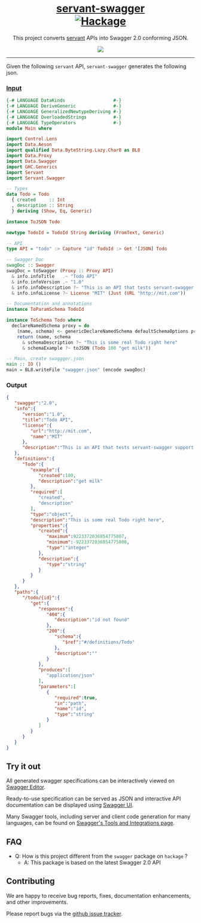 <h1 align="center">
    <a href="https://github.com/dmjio/servant-swagger">
        servant-swagger
    </a>
    <br/>
    <a href="http://hackage.haskell.org/package/servant-swagger">
      <img alt="Hackage" src="https://img.shields.io/hackage/v/servant-swagger.svg" />
    </a>
</h1>

<p align="center">
  This project converts <a href="https://github.com/haskell-servant/servant">servant</a> APIs into Swagger 2.0 conforming JSON.
</p>

<p align="center">
  <img src="http://s16.postimg.org/rndz1wbyt/servant.png" />
</p>

<hr>

Given the following `servant` API, `servant-swagger` generates the following json.

### [Input](example/File.hs)

```haskell
{-# LANGUAGE DataKinds                  #-}
{-# LANGUAGE DeriveGeneric              #-}
{-# LANGUAGE GeneralizedNewtypeDeriving #-}
{-# LANGUAGE OverloadedStrings          #-}
{-# LANGUAGE TypeOperators              #-}
module Main where

import Control.Lens
import Data.Aeson
import qualified Data.ByteString.Lazy.Char8 as BL8
import Data.Proxy
import Data.Swagger
import GHC.Generics
import Servant
import Servant.Swagger

-- Types
data Todo = Todo
  { created     :: Int
  , description :: String
  } deriving (Show, Eq, Generic)

instance ToJSON Todo

newtype TodoId = TodoId String deriving (FromText, Generic)

-- API
type API = "todo" :> Capture "id" TodoId :> Get '[JSON] Todo

-- Swagger Doc
swagDoc :: Swagger
swagDoc = toSwagger (Proxy :: Proxy API)
  & info.infoTitle   .~ "Todo API"
  & info.infoVersion .~ "1.0"
  & info.infoDescription ?~ "This is an API that tests servant-swagger support for a Todo"
  & info.infoLicense ?~ License "MIT" (Just (URL "http://mit.com"))

-- Documentation and annotations
instance ToParamSchema TodoId

instance ToSchema Todo where
  declareNamedSchema proxy = do
    (name, schema) <- genericDeclareNamedSchema defaultSchemaOptions proxy
    return (name, schema
      & schemaDescription ?~ "This is some real Todo right here"
      & schemaExample ?~ toJSON (Todo 100 "get milk"))

-- Main, create swaggger.json
main :: IO ()
main = BL8.writeFile "swagger.json" (encode swagDoc)
```

### Output

```json
{
   "swagger":"2.0",
   "info":{
      "version":"1.0",
      "title":"Todo API",
      "license":{
         "url":"http://mit.com",
         "name":"MIT"
      },
      "description":"This is an API that tests servant-swagger support for a Todo"
   },
   "definitions":{
      "Todo":{
         "example":{
            "created":100,
            "description":"get milk"
         },
         "required":[
            "created",
            "description"
         ],
         "type":"object",
         "description":"This is some real Todo right here",
         "properties":{
            "created":{
               "maximum":9223372036854775807,
               "minimum":-9223372036854775808,
               "type":"integer"
            },
            "description":{
               "type":"string"
            }
         }
      }
   },
   "paths":{
      "/todo/{id}":{
         "get":{
            "responses":{
               "404":{
                  "description":"id not found"
               },
               "200":{
                  "schema":{
                     "$ref":"#/definitions/Todo"
                  },
                  "description":""
               }
            },
            "produces":[
               "application/json"
            ],
            "parameters":[
               {
                  "required":true,
                  "in":"path",
                  "name":"id",
                  "type":"string"
               }
            ]
         }
      }
   }
}
```

## Try it out

All generated swagger specifications can be interactively viewed on [Swagger Editor](http://editor.swagger.io/).

Ready-to-use specification can be served as JSON and interactive API documentation
can be displayed using [Swagger UI](https://github.com/swagger-api/swagger-ui).

Many Swagger tools, including server and client code generation for many languages, can be found on
[Swagger's Tools and Integrations page](http://swagger.io/open-source-integrations/).

## FAQ
- Q: How is this project different from the `swagger` package on `hackage` ?
  - A: This package is based on the latest Swagger 2.0 API

## Contributing

We are happy to receive bug reports, fixes, documentation enhancements, and other improvements.

Please report bugs via the [github issue tracker](https://github.com/dmjio/servant-swagger/issues).

